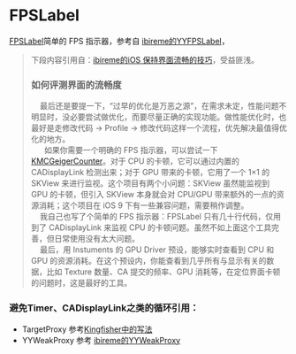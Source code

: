# FPSLabel
[FPSLabel](https://github.com/leiguang/FPSLabel)简单的 FPS 指示器，参考自 [ibireme的YYFPSLabel](https://github.com/ibireme/YYText/blob/master/Demo/YYTextDemo/YYFPSLabel.m)，

> 下段内容引用自：[ibireme的iOS 保持界面流畅的技巧](https://blog.ibireme.com/2015/11/12/smooth_user_interfaces_for_ios/)，受益匪浅。
> ### 如何评测界面的流畅度
>       最后还是要提一下，“过早的优化是万恶之源”，在需求未定，性能问题不明显时，没必要尝试做优化，而要尽量正确的实现功能。做性能优化时，也最好是走修改代码 -> Profile -> 修改代码这样一个流程，优先解决最值得优化的地方。</br>
>       如果你需要一个明确的 FPS 指示器，可以尝试一下 [KMCGeigerCounter](https://github.com/kconner/KMCGeigerCounter)。对于 CPU 的卡顿，它可以通过内置的 CADisplayLink 检测出来；对于 GPU 带来的卡顿，它用了一个 1×1 的 SKView 来进行监视。这个项目有两个小问题：SKView 虽然能监视到 GPU 的卡顿，但引入 SKView 本身就会对 CPU/GPU 带来额外的一点的资源消耗；这个项目在 iOS 9 下有一些兼容问题，需要稍作调整。</br>
>       我自己也写了个简单的 FPS 指示器：FPSLabel 只有几十行代码，仅用到了 CADisplayLink 来监视 CPU 的卡顿问题。虽然不如上面这个工具完善，但日常使用没有太大问题。</br>
>       最后，用 Instuments 的 GPU Driver 预设，能够实时查看到 CPU 和 GPU 的资源消耗。在这个预设内，你能查看到几乎所有与显示有关的数据，比如 Texture 数量、CA 提交的频率、GPU 消耗等，在定位界面卡顿的问题时，这是最好的工具。

### 避免Timer、CADisplayLink之类的循环引用：
- TargetProxy 参考[Kingfisher中的写法](https://github.com/onevcat/Kingfisher/blob/master/Sources/AnimatedImageView.swift#L63-L74)
- YYWeakProxy 参考 [ibireme的YYWeakProxy](https://github.com/ibireme/YYText/blob/master/Demo/YYTextDemo/YYWeakProxy.m)


